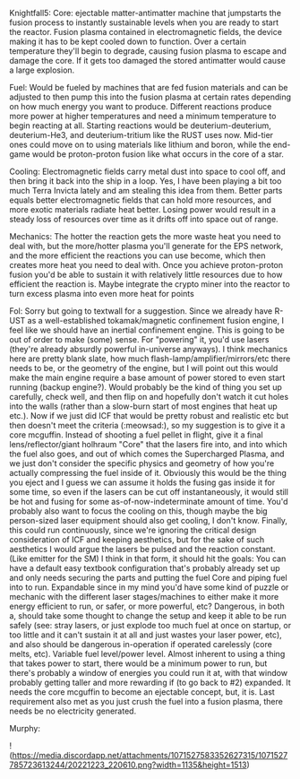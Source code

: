 Knightfall5:
Core: ejectable matter-antimatter machine that jumpstarts the fusion process to instantly sustainable levels when you are ready to start the reactor. Fusion plasma contained in electromagnetic fields, the device making it has to be kept cooled down to function. Over a certain temperature they'll begin to degrade, causing fusion plasma to escape and damage the core. If it gets too damaged the stored antimatter would cause a large explosion.

Fuel: Would be fueled by machines that are fed fusion materials and can be adjusted to then pump this into the fusion plasma at certain rates depending on how much energy you want to produce. Different reactions produce more power at higher temperatures and need a minimum temperature to begin reacting at all. Starting reactions would be deuterium-deuterium, deuterium-He3, and deuterium-tritium like the RUST uses now. Mid-tier ones could move on to using materials like lithium and boron, while the end-game would be proton-proton fusion like what occurs in the core of a star. 

Cooling: Electromagnetic fields carry metal dust into space to cool off, and then bring it back into the ship in a loop. Yes, I have been playing a bit too much Terra Invicta lately and am stealing this idea from them. Better parts equals better electromagnetic fields that can hold more resources, and more exotic materials radiate heat better. Losing power would result in a steady loss of resources over time as it drifts off into space out of range. 

Mechanics: The hotter the reaction gets the more waste heat you need to deal with, but the more/hotter plasma you'll generate for the EPS network, and the more efficient the reactions you can use become, which then creates more heat you need to deal with. Once you achieve proton-proton fusion you'd be able to sustain it with relatively little resources due to how efficient the reaction is. Maybe integrate the crypto miner into the reactor to turn excess plasma into even more heat for points


Fol: 
Sorry but going to textwall for a suggestion. Since we already have R-UST as a well-established tokamak/magnetic confinement fusion engine, I feel like we should have an inertial confinement engine. This is going to be out of order to make (some) sense.
For "powering" it, you'd use lasers (they're already absurdly powerful in-universe anyways). I think mechanics here are pretty blank slate, how much flash-lamp/amplifier/mirrors/etc there needs to be, or the geometry of the engine, but I will point out this would make the main engine require a base amount of power stored to even start running (backup engine?). Would probably be the kind of thing you set up carefully, check well, and then flip on and hopefully don't watch it cut holes into the walls (rather than a slow-burn start of most engines that heat up etc.).
Now if we just did ICF that would be pretty robust and realistic etc but then doesn't meet the criteria (:meowsad:), so my suggestion is to give it a core mcguffin. Instead of shooting a fuel pellet in flight, give it a final lens/reflector/giant holhraum "Core" that the lasers fire into, and into which the fuel also goes, and out of which comes the Supercharged Plasma, and we just don't consider the specific physics and geometry of how you're actually compressing the fuel inside of it.
Obviously this would be the thing you eject and I guess we can assume it holds the fusing gas inside it for some time, so even if the lasers can be cut off instantaneously, it would still be hot and fusing for some as-of-now-indeterminate amount of time. You'd probably also want to focus the cooling on this, though maybe the big person-sized laser equipment should also get cooling, I don't know.
Finally, this could run continuously, since we're ignoring the critical design consideration of ICF and keeping aesthetics, but for the sake of such aesthetics I would argue the lasers be pulsed and the reaction constant. (Like emitter for the SM)
I think in that form, it should hit the goals:
You can have a default easy textbook configuration that's probably already set up and only needs securing the parts and putting the fuel Core and piping fuel into to run.
Expandable since in my mind you'd have some kind of puzzle or mechanic with the different laser stages/machines to either make it more energy efficient to run, or safer, or more powerful, etc?
Dangerous, in both a, should take some thought to change the setup and keep it able to be run safely (see: stray lasers, or just explode too much fuel at once on startup, or too little and it can't sustain it at all and just wastes your laser power, etc), and also should be dangerous in-operation if operated carelessly (core melts, etc).
Variable fuel level/power level. Almost inherent to using a thing that takes power to start, there would be a minimum power to run, but there's probably a window of energies you could run it at, with that window probably getting taller and more rewarding if (to go back to #2) expanded.
It needs the core mcguffin to become an ejectable concept, but, it is.
Last requirement also met as you just crush the fuel into a fusion plasma, there needs be no electricity generated.

Murphy:

!(https://media.discordapp.net/attachments/1071527583352627315/1071527785723613244/20221223_220610.png?width=1135&height=1513)
